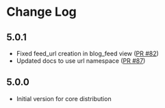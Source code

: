 # Change Log

## 5.0.1

* Fixed feed_url creation in blog_feed view ([PR #82](https://github.com/pinax/pinax-blog/pull/82))
* Updated docs to use url namespace ([PR #87](https://github.com/pinax/pinax-blog/pull/87))

## 5.0.0

* Initial version for core distribution
